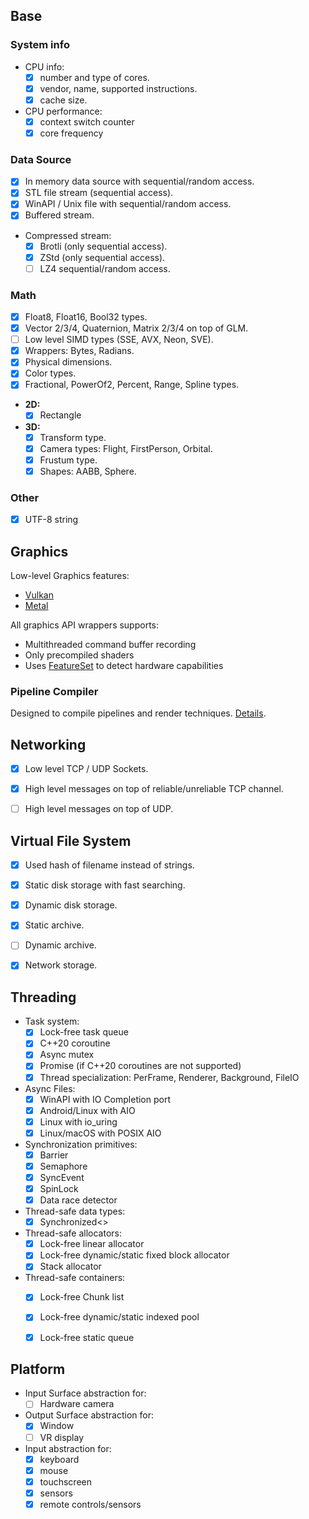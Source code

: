 
## Base

### System info

- CPU info:
	- [x] number and type of cores.
	- [x] vendor, name, supported instructions.
	- [x] cache size.
- CPU performance:
	- [x] context switch counter
	- [x] core frequency

### Data Source

- [x] In memory data source with sequential/random access.
- [x] STL file stream (sequential access).
- [x] WinAPI / Unix file with sequential/random access.
- [x] Buffered stream.
- Compressed stream:
	- [x] Brotli (only sequential access).
	- [x] ZStd (only sequential access).
	- [ ] LZ4 sequential/random access.

### Math

- [x] Float8, Float16, Bool32 types.
- [x] Vector 2/3/4, Quaternion, Matrix 2/3/4 on top of GLM.
- [ ] Low level SIMD types (SSE, AVX, Neon, SVE).
- [x] Wrappers: Bytes, Radians.
- [x] Physical dimensions.
- [x] Color types.
- [x] Fractional, PowerOf2, Percent, Range, Spline types.
- **2D:**
	- [x] Rectangle
- **3D:**
	- [x] Transform type.
	- [x] Camera types: Flight, FirstPerson, Orbital.
	- [x] Frustum type.
	- [x] Shapes: AABB, Sphere.

### Other

- [x] UTF-8 string


## Graphics

Low-level Graphics features:
- [Vulkan](https://github.com/azhirnov/as-en/blob/dev/AE/docs/engine/VulkanFeatures.md)
- [Metal](https://github.com/azhirnov/as-en/blob/dev/AE/docs/engine/MetalFeatures.md)

All graphics API wrappers supports:
* Multithreaded command buffer recording
* Only precompiled shaders
* Uses [FeatureSet](https://github.com/azhirnov/as-en/blob/dev/AE/docs/engine/FeatureSet.md) to detect hardware capabilities

### Pipeline Compiler

Designed to compile pipelines and render techniques.
[Details](https://github.com/azhirnov/as-en/blob/dev/AE/docs/engine/ResourceCompilation.md).


## Networking

- [x] Low level TCP / UDP Sockets.
- [x] High level messages on top of reliable/unreliable TCP channel.
- [ ] High level messages on top of UDP.


## Virtual File System

- [x] Used hash of filename instead of strings.
- [x] Static disk storage with fast searching.
- [x] Dynamic disk storage.
- [x] Static archive.
- [ ] Dynamic archive.
- [x] Network storage.


## Threading

- Task system:
	- [x] Lock-free task queue
	- [x] C++20 coroutine
	- [x] Async mutex
	- [x] Promise (if C++20 coroutines are not supported)
	- [x] Thread specialization: PerFrame, Renderer, Background, FileIO
- Async Files:
	- [x] WinAPI with IO Completion port
	- [x] Android/Linux with AIO
	- [x] Linux with io_uring
	- [x] Linux/macOS with POSIX AIO
- Synchronization primitives:
	- [x] Barrier
	- [x] Semaphore
	- [x] SyncEvent
	- [x] SpinLock
	- [x] Data race detector
- Thread-safe data types:
	- [x] Synchronized<>
- Thread-safe allocators:
	- [x] Lock-free linear allocator
	- [x] Lock-free dynamic/static fixed block allocator
	- [x] Stack allocator
- Thread-safe containers:
	- [x] Lock-free Chunk list
	- [x] Lock-free dynamic/static indexed pool
	- [x] Lock-free static queue


## Platform

- Input Surface abstraction for:
	- [ ] Hardware camera
- Output Surface abstraction for:
	- [x] Window
	- [ ] VR display
- Input abstraction for:
	- [x] keyboard
	- [x] mouse
	- [x] touchscreen
	- [x] sensors
	- [x] remote controls/sensors
